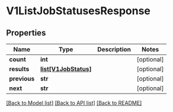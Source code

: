 # V1ListJobStatusesResponse

## Properties
Name | Type | Description | Notes
------------ | ------------- | ------------- | -------------
**count** | **int** |  | [optional] 
**results** | [**list[V1JobStatus]**](V1JobStatus.md) |  | [optional] 
**previous** | **str** |  | [optional] 
**next** | **str** |  | [optional] 

[[Back to Model list]](../README.md#documentation-for-models) [[Back to API list]](../README.md#documentation-for-api-endpoints) [[Back to README]](../README.md)


